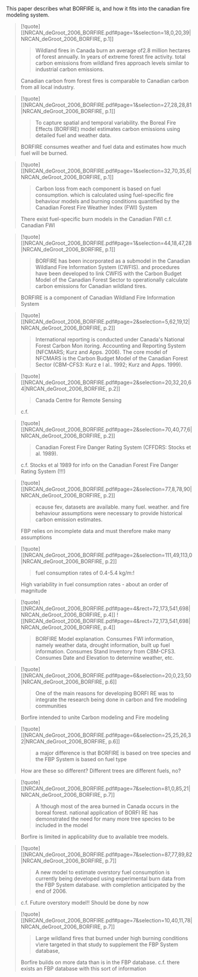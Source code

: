 

This paper describes what BORFIRE is, and how it fits into the canadian fire modeling system.




> [!quote] [[NRCAN_deGroot_2006_BORFIRE.pdf#page=1&selection=18,0,20,39|NRCAN_deGroot_2006_BORFIRE, p.1]]
> > Wildland fires in Canada burn an average of2.8 million hectares of forest annually. In years of extreme forest fire activity. total carbon emissions from wildland fires approach levels similar to industrial carbon emissions.
> 
> Canadian carbon from forest fires is comparable to Canadian carbon from all local industry.


> [!quote] [[NRCAN_deGroot_2006_BORFIRE.pdf#page=1&selection=27,28,28,81|NRCAN_deGroot_2006_BORFIRE, p.1]]
> >  To capture spatial and temporal variability. the Boreal Fire Effects (BORFIRE) model estimates carbon emissions using detailed fuel and weather data. 
> 
> BORFIRE consumes weather and fuel data and estimates how much fuel will be burned.


> [!quote] [[NRCAN_deGroot_2006_BORFIRE.pdf#page=1&selection=32,70,35,6|NRCAN_deGroot_2006_BORFIRE, p.1]]
> >  Carbon loss from each component is based on fuel consumption. which is calculated using fuel-specific fire behaviour models and burning conditions quantified by the Canadian Forest Fire Weather Index (FWI) System
> 
> There exist fuel-specific burn models in the Canadian FWI
c.f. Canadian FWI


> [!quote] [[NRCAN_deGroot_2006_BORFIRE.pdf#page=1&selection=44,18,47,28|NRCAN_deGroot_2006_BORFIRE, p.1]]
> > BORFIRE has been incorporated as a submodel in the Canadian Wildland Fire Information System (CWFIS). and procedures have been developed to link CWFIS with the Carbon Budget Model of the Canadian Forest Sector to operationally calculate carbon emissions for Canadian wildland tires.
> 
> BORFIRE is a component of Canadian Wildland Fire Information System


> [!quote] [[NRCAN_deGroot_2006_BORFIRE.pdf#page=2&selection=5,62,19,12|NRCAN_deGroot_2006_BORFIRE, p.2]]
> > International reporting is conducted under Canada's National Forest Carbon Mon itoring. Accounting and Reporting System (NFCMARS; Kurz and Apps. 2006). The core model of NFCMARS is the Carbon Budget Model of the Canadian Forest Sector (CBM-CFS3: Kurz e l al.. 1992; Kurz and Apps. 1999).


> [!quote] [[NRCAN_deGroot_2006_BORFIRE.pdf#page=2&selection=20,32,20,64|NRCAN_deGroot_2006_BORFIRE, p.2]]
> > Canada Centre for Remote Sensing
> 
> c.f.


> [!quote] [[NRCAN_deGroot_2006_BORFIRE.pdf#page=2&selection=70,40,77,6|NRCAN_deGroot_2006_BORFIRE, p.2]]
> > Canadian Forest Fire Danger Rating System (CFFDRS: Stocks et al. 1989).
> 
> c.f. Stocks et al 1989 for info on the Canadian Forest Fire Danger Rating System (!!!)


> [!quote] [[NRCAN_deGroot_2006_BORFIRE.pdf#page=2&selection=77,8,78,90|NRCAN_deGroot_2006_BORFIRE, p.2]]
> > ecause fev, datasets are available. many fuel. weather. and fire behaviour assumptions were necessary to provide historical carbon emission estimates.
> 
> FBP relies on incomplete data and must therefore make many assumptions

> [!quote] [[NRCAN_deGroot_2006_BORFIRE.pdf#page=2&selection=111,49,113,0|NRCAN_deGroot_2006_BORFIRE, p.2]]
> > fuel consumption rates of 0.4-5.4 kg/m:! 
> 
> High variability in fuel consumption rates - about an order of magnitude

> [!quote] [[NRCAN_deGroot_2006_BORFIRE.pdf#page=4&rect=72,173,541,698|NRCAN_deGroot_2006_BORFIRE, p.4]]
> ![[NRCAN_deGroot_2006_BORFIRE.pdf#page=4&rect=72,173,541,698|NRCAN_deGroot_2006_BORFIRE, p.4]]
> 
  > > BORFIRE Model explanation. Consumes FWI information, namely weather data, drought information, built up fuel information. Consumes Stand Inventory from CBM-CFS3. Consumes Date and Elevation to determine weather, etc.






> [!quote] [[NRCAN_deGroot_2006_BORFIRE.pdf#page=6&selection=20,0,23,50|NRCAN_deGroot_2006_BORFIRE, p.6]]
> > One of the main reasons for developing BORFI RE was to integrate the research being done in carbon and fire modeling communities
> 
> Borfire intended to unite Carbon modeling and Fire modeling


> [!quote] [[NRCAN_deGroot_2006_BORFIRE.pdf#page=6&selection=25,25,26,32|NRCAN_deGroot_2006_BORFIRE, p.6]]
> > a major difference is that BORFIRE is based on tree species and the FBP System is based on fuel type
> 
> How are these so different? Different trees are different fuels, no?


> [!quote] [[NRCAN_deGroot_2006_BORFIRE.pdf#page=7&selection=81,0,85,21|NRCAN_deGroot_2006_BORFIRE, p.7]]
> > A !though most of the area burned in Canada occurs in the boreal forest. national application of BORFI RE has demonstrated the need for many more tree species to be included in the model
> 
> Borfire is limited in applicability due to available tree models.


> [!quote] [[NRCAN_deGroot_2006_BORFIRE.pdf#page=7&selection=87,77,89,82|NRCAN_deGroot_2006_BORFIRE, p.7]]
> > A new model to estimate overstory fuel consumption is currently being developed using experimental burn data from the FBP System database. with completion anticipated by the end of 2006.
> 
> c.f. Future overstory model!! Should be done by now


> [!quote] [[NRCAN_deGroot_2006_BORFIRE.pdf#page=7&selection=10,40,11,78|NRCAN_deGroot_2006_BORFIRE, p.7]]
> > Large wildland fires that burned under high burning conditions v\ere targeted in that study to supplement the FBP System database,
> 
> Borfire builds on more data than is in the FBP database.
> c.f. there exists an FBP database with this sort of information


